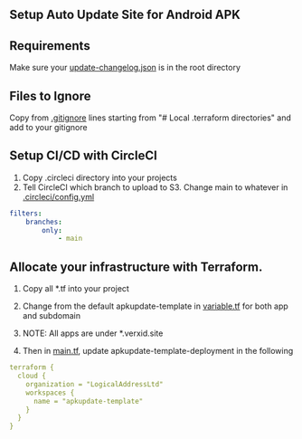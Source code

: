 ## Setup Auto Update Site for Android APK

## Requirements
Make sure your [update-changelog.json](update-changelog.json) is in the root directory

## Files to Ignore
Copy from [.gitignore](.gitignore) lines starting from "# Local .terraform directories" and add to your gitignore

## Setup CI/CD with CircleCI
1. Copy .circleci directory into your projects
2. Tell CircleCI which branch to upload to S3. Change main to whatever in [.circleci/config.yml](.circleci/config.yml)
```yml
filters:
    branches:
        only:
            - main
```

## Allocate your infrastructure with Terraform. 
1. Copy all *.tf into your project
2. Change from the default apkupdate-template in [variable.tf](variable.tf) for both app and subdomain
3. NOTE: All apps are under *.verxid.site

4. Then in [main.tf](main.tf), update apkupdate-template-deployment in the following
```yml
terraform {
  cloud {
    organization = "LogicalAddressLtd"
    workspaces {
      name = "apkupdate-template"
    }
  }
}
```